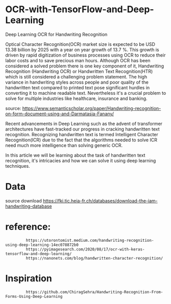 # OCR-with-TensorFlow-and-Deep-Learning
Deep Learning OCR for Handwriting Recognition


Optical Character Recognition(OCR) market size is expected to be USD 13.38 billion by 2025 with a year on year growth of 13.7 %. This growth is driven by rapid digitization of business processes using OCR to reduce their labor costs and to save precious man hours. Although OCR has been considered a solved problem there is one key component of it, Handwriting Recognition (Handwriting OCR) or Handwritten Text Recognition(HTR) which is still considered a challenging problem statement. The high variance in handwriting styles across people and poor quality of the handwritten text compared to printed text pose significant hurdles in converting it to machine readable text. Nevertheless it's a crucial problem to solve for multiple industries like healthcare, insurance and banking.

source: https://www.semanticscholar.org/paper/Handwriting-recognition-on-form-document-using-and-Darmatasia-Fanany/

Recent advancements in Deep Learning such as the advent of transformer architectures have fast-tracked our progress in cracking handwritten text recognition. Recognizing handwritten text is termed Intelligent Character Recognition(ICR) due to the fact that the algorithms needed to solve ICR need much more intelligence than solving generic OCR.

In this article we will be learning about the task of handwritten text recognition, it's intricacies and how we can solve it using deep learning techniques.

# Data
source download https://fki.tic.heia-fr.ch/databases/download-the-iam-handwriting-database



# reference: 
             https://utorontomist.medium.com/handwriting-recognition-using-deep-learning-14ec078872b0
             https://pyimagesearch.com/2020/08/17/ocr-with-keras-tensorflow-and-deep-learning/
             https://nanonets.com/blog/handwritten-character-recognition/

# Inspiration
             https://github.com/ChiragSehra/Handwriting-Recognition-From-Forms-Using-Deep-Learning
